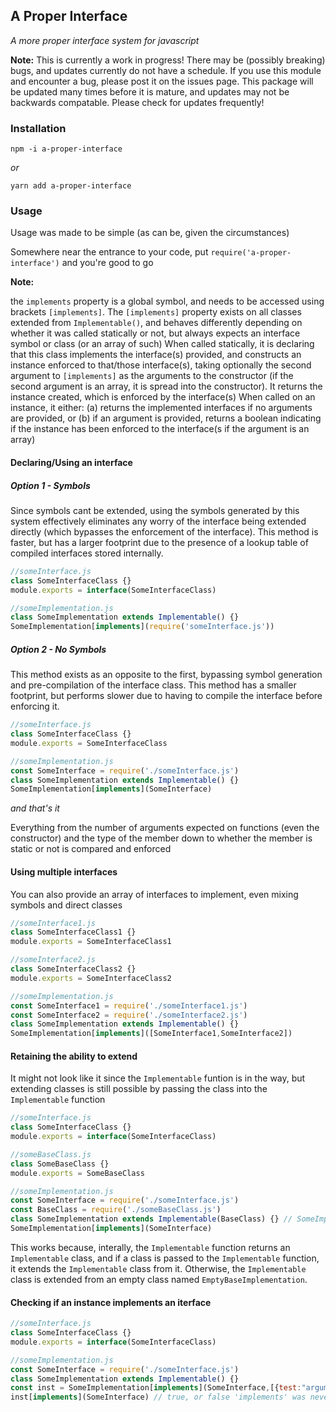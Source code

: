 
## A Proper Interface
*A more proper interface system for javascript*

**Note:** This is currently a work in progress! There may be (possibly breaking) bugs, and updates currently do not have a schedule. If you use this module and encounter a bug, please post it on the issues page. This package will be updated many times before it is mature, and updates may not be backwards compatable. Please check for updates frequently!


### Installation 

`npm -i a-proper-interface`

*or*

`yarn add a-proper-interface` 



### Usage

Usage was made to be simple (as can be, given the circumstances)

Somewhere near the entrance to your code, put `require('a-proper-interface')` and you're good to go


**Note:** 

the `implements` property is a global symbol, and needs to be accessed using brackets `[implements]`. The `[implements]` property exists on all classes extended from `Implementable()`, and behaves differently depending on whether it was called statically or not, but always expects an interface symbol or class (or an array of such)
When called statically, it is declaring that this class implements the interface(s) provided, and constructs an instance enforced to that/those interface(s), taking optionally the second argument to `[implements]` as the arguments to the constructor (if the second argument is an array, it is spread into the constructor). It returns the instance created, which is enforced by the interface(s)
When called on an instance, it either: (a) returns the implemented interfaces if no arguments are provided, or (b) if an argument is provided, returns a boolean indicating if the instance has been enforced to the interface(s if the argument is an array)


#### Declaring/Using an interface

##### Option 1 - Symbols

Since symbols cant be extended, using the symbols generated by this system effectively eliminates any worry of the interface being extended directly (which bypasses the enforcement of the interface). This method is faster, but has a larger footprint due to the presence of a lookup table of compiled interfaces stored internally.

```javascript
//someInterface.js
class SomeInterfaceClass {}
module.exports = interface(SomeInterfaceClass)

//someImplementation.js
class SomeImplementation extends Implementable() {}
SomeImplementation[implements](require('someInterface.js'))
```

##### Option 2 - No Symbols

This method exists as an opposite to the first, bypassing symbol generation and pre-compilation of the interface class. This method has a smaller footprint, but performs slower due to having to compile the interface before enforcing it.


```javascript
//someInterface.js
class SomeInterfaceClass {}
module.exports = SomeInterfaceClass

//someImplementation.js
const SomeInterface = require('./someInterface.js')
class SomeImplementation extends Implementable() {}
SomeImplementation[implements](SomeInterface)
```

*and that's it*

Everything from the number of arguments expected on functions (even the constructor) and the type of the member down to whether the member is static or not is compared and enforced 


#### Using multiple interfaces

You can also provide an array of interfaces to implement, even mixing symbols and direct classes

```javascript
//someInterface1.js
class SomeInterfaceClass1 {}
module.exports = SomeInterfaceClass1

//someInterface2.js
class SomeInterfaceClass2 {}
module.exports = SomeInterfaceClass2

//someImplementation.js
const SomeInterface1 = require('./someInterface1.js')
const SomeInterface2 = require('./someInterface2.js')
class SomeImplementation extends Implementable() {}
SomeImplementation[implements]([SomeInterface1,SomeInterface2])
```


#### Retaining the ability to extend

It might not look like it since the `Implementable` funtion is in the way, but extending classes is still possible by passing the class into the `Implementable` function

```javascript
//someInterface.js
class SomeInterfaceClass {}
module.exports = interface(SomeInterfaceClass)

//someBaseClass.js
class SomeBaseClass {}
module.exports = SomeBaseClass

//someImplementation.js
const SomeInterface = require('./someInterface.js')
const BaseClass = require('./someBaseClass.js')
class SomeImplementation extends Implementable(BaseClass) {} // SomeImplementation now extends BaseClass
SomeImplementation[implements](SomeInterface)
```

This works because, interally, the `Implementable` function returns an `Implementable` class, and if a class is passed to the `Implementable` function, it extends the `Implementable` class from it. Otherwise, the `Implementable` class is extended from an empty class named `EmptyBaseImplementation`.


#### Checking if an instance implements an iterface

```javascript
//someInterface.js
class SomeInterfaceClass {}
module.exports = interface(SomeInterfaceClass)

//someImplementation.js
const SomeInterface = require('./someInterface.js')
class SomeImplementation extends Implementable() {} 
const inst = SomeImplementation[implements](SomeInterface,[{test:"arguments"}])
inst[implements](SomeInterface) // true, or false 'implements' was never called statically with the interface
```
